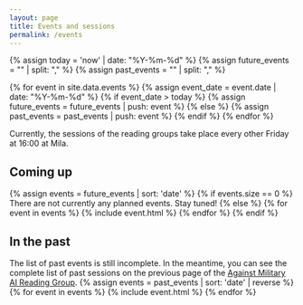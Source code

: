 ```yaml
---
layout: page
title: Events and sessions
permalink: /events
---
```

{% assign today = 'now' | date: "%Y-%m-%d" %}
{% assign future_events = "" | split: "," %}
{% assign past_events = "" | split: "," %}

{% for event in site.data.events %}
  {% assign event_date = event.date | date: "%Y-%m-%d" %}
  {% if event_date > today %}
      {% assign future_events = future_events | push: event %}
  {% else %}
      {% assign past_events = past_events | push: event %}
  {% endif %}
{% endfor %}

Currently, the sessions of the reading groups take place every other Friday at 16:00 at Mila.

## Coming up
{% assign events = future_events | sort: 'date' %}
{% if events.size == 0 %}
There are not currently any planned events. Stay tuned!
{% else %}
  {% for event in events %}
  {% include event.html %}
  {% endfor %}
{% endif %}

## In the past
The list of past events is still incomplete. In the meantime, you can see the complete list of past sessions on the previous page of the [Against Military AI Reading Group](https://sun-curtain-9a1.notion.site/Against-Military-AI-RG-e25479293a6041c7aabe399842bdf324).
{% assign events = past_events | sort: 'date' | reverse %}
{% for event in events %}
  {% include event.html %}
{% endfor %}
